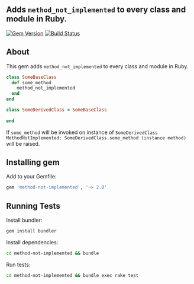## Adds `method_not_implemented` to every class and module in Ruby.

[![Gem Version](https://badge.fury.io/rb/method-not-implemented.svg)](https://badge.fury.io/rb/method-not-implemented)
[![Build Status](https://travis-ci.org/yivo/method-not-implemented.svg?branch=master)](https://travis-ci.org/yivo/method-not-implemented)

## About
This gem adds `method_not_implemented` to every class and module in Ruby.
```ruby
class SomeBaseClass
  def some_method
    method_not_implemented
  end
end

class SomeDerivedClass < SomeBaseClass
  
end
```

If `some_method` will be invoked on instance of `SomeDerivedClass` `MethodNotImplemented: SomeDerivedClass.some_method (instance method)` will be raised.

## Installing gem
Add to your Gemfile:
```ruby
gem 'method-not-implemented', '~> 2.0'
```

## Running Tests
Install bundler:
```bash
gem install bundler
```

Install dependencies:
```bash
cd method-not-implemented && bundle
```

Run tests:
```bash
cd method-not-implemented && bundle exec rake test
```
